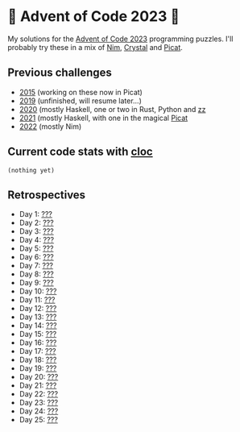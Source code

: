 # 🎄 Advent of Code 2023 🎄

My solutions for the [Advent of Code 2023](https://adventofcode.com/2023/) programming puzzles. I'll probably try these in a mix of [Nim](https://nim-lang.org), [Crystal](https://crystal-lang.org) and [Picat](http://www.picat-lang.org).

## Previous challenges

* [2015](https://github.com/DestyNova/advent_of_code_2015) (working on these now in Picat)
* [2019](https://github.com/destynova/advent_of_code_2019) (unfinished, will resume later...)
* [2020](https://github.com/destynova/advent_of_code_2020) (mostly Haskell, one or two in Rust, Python and [zz](https://github.com/zetzit/zz)
* [2021](https://github.com/destynova/advent_of_code_2021) (mostly Haskell, with one in the magical [Picat](http://www.picat-lang.org)
* [2022](https://github.com/destynova/advent_of_code_2022) (mostly Nim)

## Current code stats with [cloc](https://github.com/AlDanial/cloc)

```
(nothing yet)
```

## Retrospectives

* Day 1: [???](https://github.com/DestyNova/advent_of_code_2023/blob/main/1)
* Day 2: [???](https://github.com/DestyNova/advent_of_code_2023/blob/main/2)
* Day 3: [???](https://github.com/DestyNova/advent_of_code_2023/blob/main/3)
* Day 4: [???](https://github.com/DestyNova/advent_of_code_2023/blob/main/4)
* Day 5: [???](https://github.com/DestyNova/advent_of_code_2023/blob/main/5)
* Day 6: [???](https://github.com/DestyNova/advent_of_code_2023/blob/main/6)
* Day 7: [???](https://github.com/DestyNova/advent_of_code_2023/blob/main/7)
* Day 8: [???](https://github.com/DestyNova/advent_of_code_2023/blob/main/8)
* Day 9: [???](https://github.com/DestyNova/advent_of_code_2023/blob/main/9)
* Day 10: [???](https://github.com/DestyNova/advent_of_code_2023/blob/main/10)
* Day 11: [???](https://github.com/DestyNova/advent_of_code_2023/blob/main/11)
* Day 12: [???](https://github.com/DestyNova/advent_of_code_2023/blob/main/12)
* Day 13: [???](https://github.com/DestyNova/advent_of_code_2023/blob/main/13)
* Day 14: [???](https://github.com/DestyNova/advent_of_code_2023/blob/main/14)
* Day 15: [???](https://github.com/DestyNova/advent_of_code_2023/blob/main/15)
* Day 16: [???](https://github.com/DestyNova/advent_of_code_2023/blob/main/16)
* Day 17: [???](https://github.com/DestyNova/advent_of_code_2023/blob/main/17)
* Day 18: [???](https://github.com/DestyNova/advent_of_code_2023/blob/main/18)
* Day 19: [???](https://github.com/DestyNova/advent_of_code_2023/blob/main/19)
* Day 20: [???](https://github.com/DestyNova/advent_of_code_2023/blob/main/20)
* Day 21: [???](https://github.com/DestyNova/advent_of_code_2023/blob/main/21)
* Day 22: [???](https://github.com/DestyNova/advent_of_code_2023/blob/main/22)
* Day 23: [???](https://github.com/DestyNova/advent_of_code_2023/blob/main/23)
* Day 24: [???](https://github.com/DestyNova/advent_of_code_2023/blob/main/24)
* Day 25: [???](https://github.com/DestyNova/advent_of_code_2023/blob/main/25)
